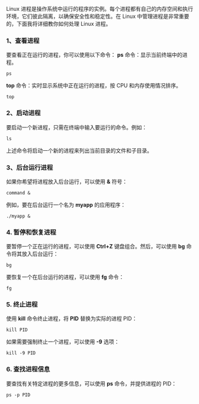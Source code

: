 Linux 进程是操作系统中运行的程序的实例。每个进程都有自己的内存空间和执行环境，它们彼此隔离，以确保安全性和稳定性。在 Linux 中管理进程是非常重要的，下面我将详细教你如何处理 Linux 进程。
### 1、查看进程
要查看正在运行的进程，你可以使用以下命令：
**ps** 命令：显示当前终端中的进程。
```
ps
```
**top** 命令：实时显示系统中正在运行的进程，按 CPU 和内存使用情况排序。
```
top
```
### 2、启动进程
要启动一个新进程，只需在终端中输入要运行的命令。例如：
```
ls
```
上述命令将启动一个新的进程来列出当前目录的文件和子目录。
### 3、后台运行进程
如果你希望将进程放入后台运行，可以使用 **&** 符号：
```
command &
```
例如，要在后台运行一个名为 **myapp** 的应用程序：
```
./myapp &
```
### 4. 暂停和恢复进程
要暂停一个正在运行的进程，可以使用 **Ctrl+Z** 键盘组合。然后，可以使用 **bg** 命令将其放入后台运行：
```
bg
```
要恢复一个在后台运行的进程，可以使用 **fg** 命令：
```
fg
```
### 5. 终止进程
使用 **kill** 命令终止进程，将 **PID** 替换为实际的进程 PID：
```
kill PID
```
如果需要强制终止一个进程，可以使用 **-9** 选项：
```
kill -9 PID
```
### 6. 查找进程信息
要查找有关特定进程的更多信息，可以使用 **ps** 命令，并提供进程的 PID：
```
ps -p PID
```
